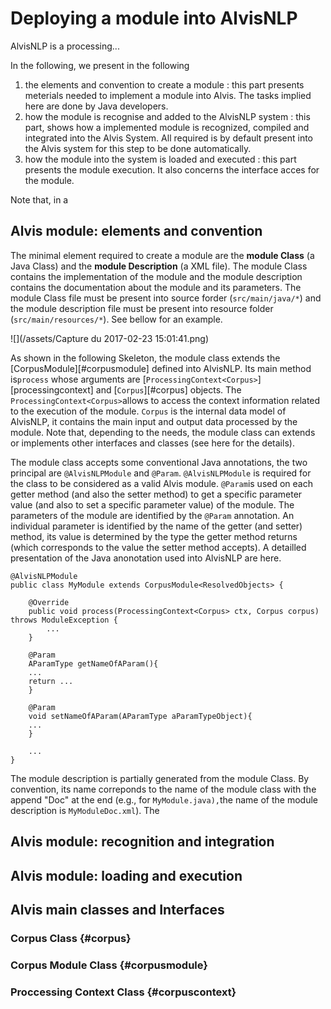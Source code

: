 # 

# Deploying a module into AlvisNLP

AlvisNLP is a processing...

In the following, we present in the following

1. the elements and convention to create a module : this part presents meterials needed to implement a module into Alvis. The tasks implied here are done by Java developers.
2. how the module is recognise and added to the AlvisNLP system : this part, shows how a implemented module is recognized, compiled and integrated into the Alvis System. All required is by default present into the Alvis system for this step to be done automatically.
3. how the module into the system is loaded and executed : this part presents the module execution. It also concerns the interface acces for the module. 

Note that, in a

## Alvis module: elements and convention

The minimal  element required to create a module are the **module Class** \(a Java Class\) and the **module Description** \(a XML file\). The module Class contains the implementation of the module and the module description contains the documentation about the module and its parameters. The module Class file must be present into source forder \(`src/main/java/*`\) and the module description file must be present into resource folder \(`src/main/resources/*`\). See bellow for an example.

![](/assets/Capture du 2017-02-23 15:01:41.png)



As shown in the following Skeleton, the module class extends the [CorpusModule][#corpusmodule] defined into AlvisNLP. Its main method is`process` whose arguments are [`ProcessingContext<Corpus>`][processingcontext] and [`Corpus`][#corpus] objects. The `ProcessingContext<Corpus>`allows to access the context information related to the execution of the module. `Corpus` is the internal data model of AlvisNLP, it contains the main input and output data processed by the module. Note that, depending to the needs, the module class can extends or implements other interfaces and classes \(see here for the details\).

The module class accepts some conventional Java annotations, the two principal are `@AlvisNLPModule` and `@Param`. `@AlvisNLPModule` is required for the class to be considered as a valid Alvis module. `@Param`is used on each getter method \(and also the setter method\)  to get a specific parameter value \(and also to set a specific parameter value\) of the module. The parameters of the module are identified by the `@Param` annotation. An individual parameter is identified by the name of the getter \(and setter\) method, its value is determined by the type the getter method returns \(which corresponds to the value the setter method accepts\). A detailled presentation of the Java anonotation used into AlvisNLP are here.

```
@AlvisNLPModule
public class MyModule extends CorpusModule<ResolvedObjects> {

    @Override
    public void process(ProcessingContext<Corpus> ctx, Corpus corpus) throws ModuleException {
        ...
    }

    @Param
    AParamType getNameOfAParam(){
    ...
    return ...
    }

    @Param
    void setNameOfAParam(AParamType aParamTypeObject){
    ...
    }

    ...
}
```

The module description is partially generated from the module Class. By convention, its name correponds to the name of the module class with the append "Doc" at the end \(e.g., for `MyModule.java),`the name of the module description is   `MyModuleDoc.xml`\). The

## Alvis module: recognition and integration

## Alvis module: loading and execution

## **Alvis main classes and Interfaces**

### Corpus Class {#corpus}

### Corpus Module Class {#corpusmodule}

### Proccessing Context Class {#corpuscontext}




